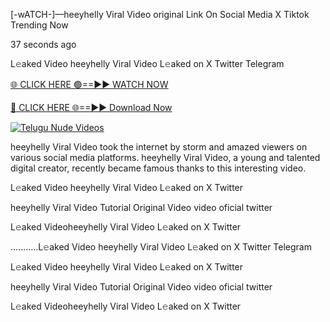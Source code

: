 [-wATCH-]—heeyhelly Viral Video original Link On Social Media X Tiktok Trending Now



37 seconds ago

L𝚎aked Video heeyhelly Viral Video L𝚎aked on X Twitter Telegram

[🌐 CLICK HERE 🟢==►► WATCH NOW](https://viral-xone.blogspot.com/2025/01/valovideo.html)

[🔴 CLICK HERE 🌐==►► Download Now](https://viral-xone.blogspot.com/2025/01/valovideo.html)

[![Telugu Nude Videos](https://i.imgur.com/dJHk4Zq.gif)](https://viral-xone.blogspot.com/2025/01/valovideo.html)

heeyhelly Viral Video took the internet by storm and amazed viewers on various social media platforms. heeyhelly Viral Video, a young and talented digital creator, recently became famous thanks to this interesting video.

L𝚎aked Video heeyhelly Viral Video L𝚎aked on X Twitter

heeyhelly Viral Video Tutorial Original Video video oficial twitter

L𝚎aked Videoheeyhelly Viral Video L𝚎aked on X Twitter

...........L𝚎aked Video heeyhelly Viral Video L𝚎aked on X Twitter Telegram

L𝚎aked Video heeyhelly Viral Video L𝚎aked on X Twitter

heeyhelly Viral Video Tutorial Original Video video oficial twitter

L𝚎aked Videoheeyhelly Viral Video L𝚎aked on X Twitter